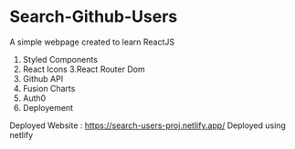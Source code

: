 # Search-Github-Users
A simple webpage created to learn ReactJS

1. Styled Components
2. React Icons
3.React Router Dom
4. Github API
5. Fusion Charts
6. Auth0
7. Deployement

Deployed Website : https://search-users-proj.netlify.app/
Deployed using netlify
